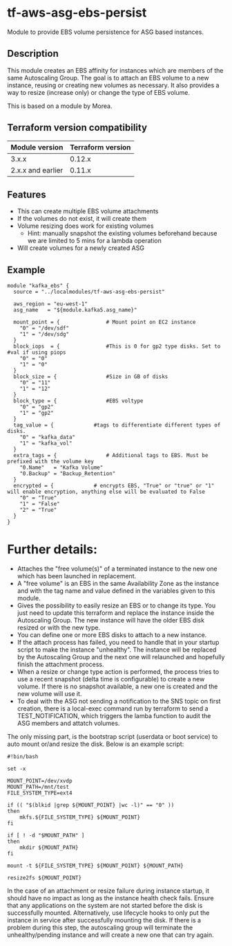 # tf-aws-asg-ebs-persist

Module to provide EBS volume persistence for ASG based instances.

## Description

This module creates an EBS affinity for instances which are members of the same Autoscaling Group. The goal is to attach an EBS volume to a new instance, reusing or creating new volumes as necessary. It also provides a way to resize (increase only) or change the type of EBS volume.

This is based on a module by Morea.

## Terraform version compatibility

| Module version    | Terraform version |
|-------------------|-------------------|
| 3.x.x             | 0.12.x            |
| 2.x.x and earlier | 0.11.x            |

## Features

* This can create multiple EBS volume attachments
* If the volumes do not exist, it will create them
* Volume resizing does work for existing volumes
  * Hint: manually snapshot the existing volumes beforehand because we are limited to 5 mins for a lambda operation
* Will create volumes for a newly created ASG

## Example

```
module "kafka_ebs" {
  source = "../localmodules/tf-aws-asg-ebs-persist"

  aws_region = "eu-west-1"
  asg_name   = "${module.kafka5.asg_name}"

  mount_point = {				# Mount point on EC2 instance
    "0" = "/dev/sdf"
    "1" = "/dev/sdg"
  }
  block_iops  = {				#This is 0 for gp2 type disks. Set to #val if using piops
    "0" = "0"
    "1" = "0"
  }
  block_size = {				#Size in GB of disks
    "0" = "11"
    "1" = "12"
  }
  block_type = {				#EBS voltype
    "0" = "gp2"
    "1" = "gp2"
  }
  tag_value = {				#tags to differentiate different types of disks.
    "0" = "kafka_data"
    "1" = "kafka_vol"
  }
  extra_tags = {				# Additional tags to EBS. Must be prefixed with the volume key
    "0.Name"   = "Kafka Volume"
    "0.Backup" = "Backup_Retention"
  }
  encrypted = {				# encrypts EBS, "True" or "true" or "1" will enable encryption, anything else will be evaluated to False
    "0" = "True"
    "1" = "False"
    "2" = "True"
  }
}
```

# Further details:

* Attaches the "free volume(s)" of a terminated instance to the new one which has been launched in replacement.
* A "free volume" is an EBS in the same Availability Zone as the instance and with the tag name and value defined in the variables given to this module.
* Gives the possibility to easily resize an EBS or to change its type. You just need to update this terraform and replace the instance inside the Autoscaling Group. The new instance will have the older EBS disk resized or with the new type.
* You can define one or more EBS disks to attach to a new instance.
* If the attach process has failed, you need to handle that in your startup script to make the instance "unhealthy". The instance will be replaced by the Autoscaling Group and the next one will relaunched and hopefully finish the attachment process.
* When a resize or change type action is performed, the process tries to use a recent snapshot (delta time is configurable) to create a new volume. If there is no snapshot available, a new one is created and the new volume will use it.
* To deal with the ASG not sending a notification to the SNS topic on first creation, there is a local-exec command run by terraform to send a TEST_NOTIFICATION, which triggers the lamba function to audit the ASG members and attatch volumes.

The only missing part, is the bootstrap script (userdata or boot service) to auto mount or/and resize the disk.
Below is an example script:

    #!bin/bash

    set -x

    MOUNT_POINT=/dev/xvdp
    MOUNT_PATH=/mnt/test
    FILE_SYSTEM_TYPE=ext4

    if (( "$(blkid |grep ${MOUNT_POINT} |wc -l)" == "0" ))
    then
    	mkfs.${FILE_SYSTEM_TYPE} ${MOUNT_POINT}
    fi

    if [ ! -d "$MOUNT_PATH" ]
    then
    	mkdir ${MOUNT_PATH}
    fi

    mount -t ${FILE_SYSTEM_TYPE} ${MOUNT_POINT} ${MOUNT_PATH}

    resize2fs ${MOUNT_POINT}

In the case of an attachment or resize failure during instance startup, it should have no impact as long as the instance health check fails. Ensure that any applications on the system are not started before the disk is successfully mounted. Alternatively, use lifecycle hooks to only put the instance in service after successfully mounting the disk. If there is a problem during this step, the autoscaling group will terminate the unhealthy/pending instance and will create a new one that can try again.
